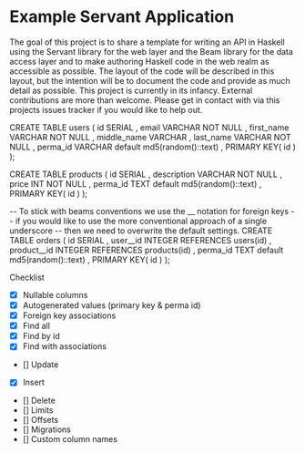 # Example Servant Application

The goal of this project is to share a template for writing an API in Haskell using the Servant library for the web layer and the Beam library for the data access layer and to make authoring Haskell code in the web realm as accessible as possible. The layout of the code will be described in this layout, but the intention will be to document the code and provide as much detail as possible. This project is currently in its infancy. External contributions are more than welcome. Please get in contact with via this projects issues tracker if you would like to help out.

CREATE TABLE users (
    id SERIAL
  , email VARCHAR NOT NULL
  , first_name VARCHAR NOT NULL
  , middle_name VARCHAR
  , last_name VARCHAR NOT NULL
  , perma_id VARCHAR default md5(random()::text)
  , PRIMARY KEY( id )
);

CREATE TABLE products (
    id SERIAL
  , description VARCHAR NOT NULL
  , price INT NOT NULL
  , perma_id TEXT default md5(random()::text)
  , PRIMARY KEY( id )
);

-- To stick with beams conventions we use the __ notation for foreign keys
-- if you would like to use the more conventional approach of a single underscore
-- then we need to overwrite the default settings.
CREATE TABLE orders (
    id SERIAL
  , user__id INTEGER REFERENCES users(id)
  , product__id INTEGER REFERENCES products(id)
  , perma_id TEXT default md5(random()::text)
  , PRIMARY KEY( id )
);

Checklist

- [x] Nullable columns
- [x] Autogenerated values (primary key & perma id)
- [x] Foreign key associations
- [x] Find all
- [x] Find by id
- [x] Find with associations
- [] Update
- [x] Insert
- [] Delete
- [] Limits
- [] Offsets
- [] Migrations
- [] Custom column names